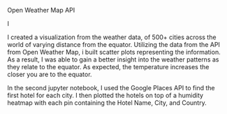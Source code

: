 Open Weather Map API

I 

I created a visualization from the weather data, of 500+ cities across the world of varying distance from the equator. Utilizing the data from the API from Open Weather Map, i built scatter plots representing the information. As a result, I was able to gain a better insight into the weather patterns as they relate to the equator.  As expected, the temperature increases the closer you are to the equator. 


In the second jupyter notebook, I used the Google Places API to find the first hotel for each city. I then plotted the hotels on top of a humidity heatmap with each pin containing the Hotel Name, City, and Country.

